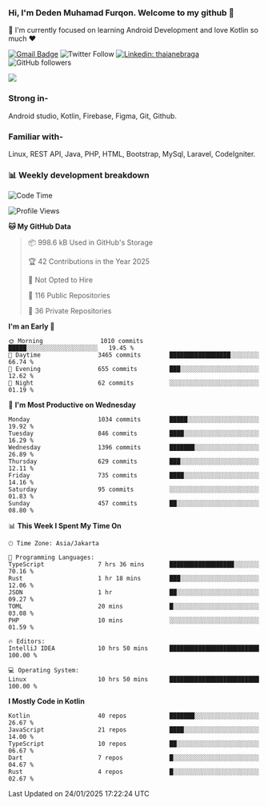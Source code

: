 ### Hi, I'm Deden Muhamad Furqon. Welcome to my github 👋

<!--
**furqoncreative/furqoncreative** is a ✨ _special_ ✨ repository because its `README.md` (this file) appears on your GitHub profile.

Here are some ideas to get you started:

- 🔭 I’m currently working on ...
- 👯 I’m looking to collaborate on ...
- 🤔 I’m looking for help with ...
- 💬 Ask me about ...
- 📫 How to reach me: ...
- 😄 Pronouns: ...
- ⚡ Fun fact: ...
-->

  🌱 I'm currently focused on learning Android Development and love Kotlin so much ❤ 

[![Gmail Badge](https://img.shields.io/badge/-furqoncreative24@gmail.com-c14438?style=flat-square&logo=Gmail&logoColor=white&link=mailto:furqoncreative24@gmail.com)](mailto:furqoncreative24@gmail.com)
![Twitter Follow](https://img.shields.io/twitter/follow/furqoncreative?label=Follow)
[![Linkedin: thaianebraga](https://img.shields.io/badge/-Deden_Muhamad_Furqon-blue?style=flat-square&logo=Linkedin&logoColor=white&link=https://www.linkedin.com/in/anmol-p-singh/)](https://www.linkedin.com/in/furqoncreative/)
![GitHub followers](https://img.shields.io/github/followers/furqoncreative?label=Follow&style=social)

<img src="https://github-readme-stats.sera5-dev.vercel.app/api?username=furqoncreative&hide=stars&show_icons=true&count_private=true&include_all_commits=true&title_color=#008080&icon_color=#008080&hide_border=true" width="">

### Strong in-

Android studio, Kotlin, Firebase, Figma, Git, Github.

### Familiar with-
Linux, REST API, Java, PHP, HTML, Bootstrap, MySql, Laravel, CodeIgniter.

### 📊 Weekly development breakdown

<!--START_SECTION:waka-->
![Code Time](http://img.shields.io/badge/Code%20Time-2%2C760%20hrs%2047%20mins-blue)

![Profile Views](http://img.shields.io/badge/Profile%20Views-0-blue)

**🐱 My GitHub Data** 

> 📦 998.6 kB Used in GitHub's Storage 
 > 
> 🏆 42 Contributions in the Year 2025
 > 
> 🚫 Not Opted to Hire
 > 
> 📜 116 Public Repositories 
 > 
> 🔑 36 Private Repositories 
 > 
**I'm an Early 🐤** 

```text
🌞 Morning                1010 commits        █████░░░░░░░░░░░░░░░░░░░░   19.45 % 
🌆 Daytime                3465 commits        █████████████████░░░░░░░░   66.74 % 
🌃 Evening                655 commits         ███░░░░░░░░░░░░░░░░░░░░░░   12.62 % 
🌙 Night                  62 commits          ░░░░░░░░░░░░░░░░░░░░░░░░░   01.19 % 
```
📅 **I'm Most Productive on Wednesday** 

```text
Monday                   1034 commits        █████░░░░░░░░░░░░░░░░░░░░   19.92 % 
Tuesday                  846 commits         ████░░░░░░░░░░░░░░░░░░░░░   16.29 % 
Wednesday                1396 commits        ███████░░░░░░░░░░░░░░░░░░   26.89 % 
Thursday                 629 commits         ███░░░░░░░░░░░░░░░░░░░░░░   12.11 % 
Friday                   735 commits         ████░░░░░░░░░░░░░░░░░░░░░   14.16 % 
Saturday                 95 commits          ░░░░░░░░░░░░░░░░░░░░░░░░░   01.83 % 
Sunday                   457 commits         ██░░░░░░░░░░░░░░░░░░░░░░░   08.80 % 
```


📊 **This Week I Spent My Time On** 

```text
🕑︎ Time Zone: Asia/Jakarta

💬 Programming Languages: 
TypeScript               7 hrs 36 mins       ██████████████████░░░░░░░   70.16 % 
Rust                     1 hr 18 mins        ███░░░░░░░░░░░░░░░░░░░░░░   12.06 % 
JSON                     1 hr                ██░░░░░░░░░░░░░░░░░░░░░░░   09.27 % 
TOML                     20 mins             █░░░░░░░░░░░░░░░░░░░░░░░░   03.08 % 
PHP                      10 mins             ░░░░░░░░░░░░░░░░░░░░░░░░░   01.59 % 

🔥 Editors: 
IntelliJ IDEA            10 hrs 50 mins      █████████████████████████   100.00 % 

💻 Operating System: 
Linux                    10 hrs 50 mins      █████████████████████████   100.00 % 
```

**I Mostly Code in Kotlin** 

```text
Kotlin                   40 repos            ███████░░░░░░░░░░░░░░░░░░   26.67 % 
JavaScript               21 repos            ████░░░░░░░░░░░░░░░░░░░░░   14.00 % 
TypeScript               10 repos            ██░░░░░░░░░░░░░░░░░░░░░░░   06.67 % 
Dart                     7 repos             █░░░░░░░░░░░░░░░░░░░░░░░░   04.67 % 
Rust                     4 repos             █░░░░░░░░░░░░░░░░░░░░░░░░   02.67 % 
```




 Last Updated on 24/01/2025 17:22:24 UTC
<!--END_SECTION:waka-->
